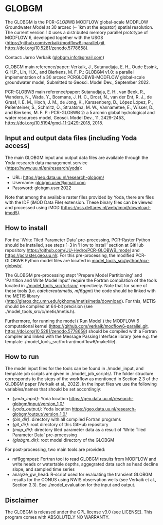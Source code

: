 # GLOBGM

The GLOBGM is the PCR-*GLOB*WB MODFLOW global-scale MODFLOW *G*roundwater *M*odel at 30 arcsec (~ 1km at the equator) spatial resolution. The current version 1.0 uses a distributed memory parallel prototype of MODFLOW 6, developed together with the USGS (https://github.com/verkaik/modflow6-parallel.git, https://doi.org/10.5281/zenodo.5778658).

Contact: Jarno Verkaik (globgm.info@gmail.com)

GLOBGM main reference/paper: Verkaik, J., Sutanudjaja, E. H., Oude Essink, G.H.P., Lin, H.X., and Bierkens, M. F. P.: GLOBGM v1.0: a parallel implementation of a 30 arcsec PCRGLOBWB-MODFLOW global-scale groundwater model, Submitted to Geosci. Model Dev., September 2022.

PCR-GLOBWB main reference/paper: Sutanudjaja, E. H., van Beek, R., Wanders, N., Wada, Y., Bosmans, J. H. C., Drost, N., van der Ent, R. J., de Graaf, I. E. M., Hoch, J. M., de Jong, K., Karssenberg, D., López López, P., Peßenteiner, S., Schmitz, O., Straatsma, M. W., Vannametee, E., Wisser, D., and Bierkens, M. F. P.: PCR-GLOBWB 2: a 5 arcmin global hydrological and water resources model, Geosci. Model Dev., 11, 2429-2453, https://doi.org/10.5194/gmd-11-2429-2018, 2018.


## Input and output data files (including Yoda access)

The main GLOBGM input and output data files are available through the Yoda research data management service (https://www.uu.nl/en/research/yoda):

- URL: https://geo.data.uu.nl/research-globgm/
- Username: globgm.user@gmail.com
- Password: globgm.user.2022

Note that among the available raster files provided by Yoda, there are files with the IDF (iMOD Data File) extension. These binary files can be viewed and processed using iMOD (https://oss.deltares.nl/web/imod/download-imod5).


## How to install

For the 'Write Tiled Parameter Data' pre-processing, PCR-Raster Python should be installed, see steps 1-3 in 'How to install' section at GitHub repository https://github.com/UU-Hydro/PCR-GLOBWB_model and https://pcraster.geo.uu.nl/. For this pre-processing, the modified PCR-GLOBWB Python model files are located in [model_tools_src/python/pcr-globwb/](model_tools_src/python/pcr-globwb/).

The GLOBGM pre-processing stept 'Prepare Model Partitioning' and 'Partition and Write Model Input' require the Fortran compilation of the tools located in [./model_tools_src/fortran/](model_tools_src/fortran/), repectively. Note that for some of these tools (i.e. *catchcreatemetis*, *mf6ggm*) the code should be linked with the METIS library (http://glaros.dtc.umn.edu/gkhome/metis/metis/download). For this, METIS should be compiled at 64-bit precision (see ./model_tools_src/c/metis/metis.h). 

Furthermore, for running the model ('Run Model') the MODFLOW 6 computational kernel (https://github.com/verkaik/modflow6-parallel.git, https://doi.org/10.5281/zenodo.5778658) should be compiled with a Fortran compiler and linked with the Message Passing Interface library (see e.g. the template ./model_tools_src/fortran/modflow6/makefile).

## How to run

The model input files for the tools can be found in ./model_input, and template job scripts are given in ./model_job_scripts/. The folder structure corresponds to the steps of the workflow as mentioned in Section 2.3 of the GLOBGM paper (Verkaik et al., 2022). In the input files we use the following variables/names that should be set accordingly:

- *{yoda_input}*: Yoda location https://geo.data.uu.nl/research-globgm/input/version_1.0/
- *{yoda_output}*: Yoda location https://geo.data.uu.nl/research-globgm/output/version_1.0/
- *{bin_dir}*: directory with all compiled Fortran programs
- *{git_dir}*: root directory of this GitHub repository 
- *{map_dir}*: directory tiled parameter data as a result of 'Write Tiled Parameter Data' pre-processing
- *{globgm_dir}*: root model directory of the GLOBGM 

For post-processing, two main tools are provided:

- mf6ggmpost: Fortran tool to read GLOBGM results from MODFLOW and write heads or watertable depths, aggegrated data such as head decline slope, and sampled time series 
- analyze_gw_head: R-script used for evaluating the transient GLOBGM results for the CONUS using NWIS observation wells (see Verkaik et al., Section 3.3). See ./model_evaluation for the input and output.

## Disclaimer

The GLOBGM is released under the GPL license v3.0 (see LICENSE). This program comes with ABSOLUTELY NO WARRANTY.
